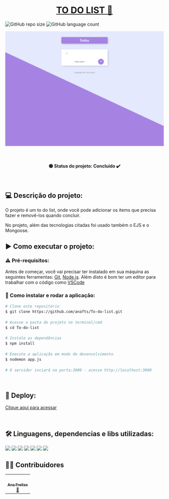 <h1 align="center"><a href="#" alt="to do list"> TO DO LIST 📝 </a></h1>


![GitHub repo size](https://img.shields.io/github/repo-size/anafts/To-do-list?style=for-the-badge)
![GitHub language count](https://img.shields.io/github/languages/count/anafts/To-do-list?style=for-the-badge)


![preview](./.github/preview.png)

<br><h4 align="center"> 🟢 Status do projeto:  Concluído ✔️   </h4> <br>

## 💻 Descrição do projeto:

O projeto é um to do list, onde você pode adicionar os items que precisa fazer e removê-los quando concluir. 
 
 No projeto, além das tecnologias citadas foi usado também o EJS e o Mongoose. 
 <br>


## ▶️ Como executar o projeto:


### ⚠️ Pré-requisitos:

Antes de começar, você vai precisar ter instalado em sua máquina as seguintes ferramentas:
[Git](https://git-scm.com), [Node.js](https://nodejs.org/en/). 
Além disto é bom ter um editor para trabalhar com o código como [VSCode](https://code.visualstudio.com/)




### 🔧 Como instalar e rodar a aplicação:

```bash
# Clone este repositório
$ git clone https://github.com/anafts/To-do-list.git

# Acesse a pasta do projeto no terminal/cmd
$ cd To-do-list

# Instale as dependências
$ npm install

# Execute a aplicação em modo de desenvolvimento
$ nodemon app.js

# O servidor inciará na porta:3000 - acesse http://localhost:3000 
```

<br>

## 🚀 Deploy:
[Clique aqui para acessar](https://limitless-harbor-69573.herokuapp.com/)

<br>

## 🛠️ Linguagens, dependencias e libs utilizadas:

<img src="https://img.shields.io/badge/HTML5-E34F26?style=for-the-badge&logo=html5&logoColor=white">
<img src="https://img.shields.io/badge/CSS3-1572B6?style=for-the-badge&logo=css3&logoColor=white">
<img src="https://img.shields.io/badge/JavaScript-F7DF1E?style=for-the-badge&logo=javascript&logoColor=black">
<img src="https://img.shields.io/badge/Node.js-43853D?style=for-the-badge&logo=node.js&logoColor=white">
<img src="https://img.shields.io/badge/Express.js-404D59?style=for-the-badge">
<img src="https://img.shields.io/badge/MongoDB-4EA94B?style=for-the-badge&logo=mongodb&logoColor=white">
<img src="https://img.shields.io/badge/Heroku-430098?style=for-the-badge&logo=heroku&logoColor=white">


<br>

## 👨‍💻 Contribuidores

<table>
  <tr>
    <td align="center"><a href="https://www.linkedin.com/in/ana-freitas-794b3523b/"><img style="border-radius: 50%;" src="https://media-exp1.licdn.com/dms/image/C4D03AQFem7hXmrlFXQ/profile-displayphoto-shrink_200_200/0/1663376263677?e=1669248000&v=beta&t=tfk3TrGtt0DOhKn4G06hfo7gfEWsd6UnJ2qysZNaxI4" width="100px;" alt=""/><br /><sub><b>Ana Freitas</b></sub></a><br /><a href="https://github.com/anafts">🦉</a></td>
  </tr>
</table>

